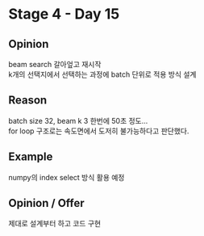 # Stage 4 - Day 15

## Opinion

beam search 갈아엎고 재시작  
k개의 선택지에서 선택하는 과정에 batch 단위로 적용 방식 설계

## Reason

batch size 32, beam k 3 한번에 50초 정도...  
for loop 구조로는 속도면에서 도저히 불가능하다고 판단했다.

## Example

numpy의 index select 방식 활용 예정

## Opinion / Offer

제대로 설계부터 하고 코드 구현
